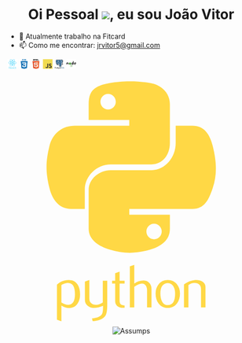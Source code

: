 <h1 align="center">Oi Pessoal <img src="https://raw.githubusercontent.com/kaueMarques/kaueMarques/master/hi.gif" width="30px">, eu sou João Vitor</h1>

- 🔭 Atualmente trabalho na Fitcard
- 📫 Como me encontrar: jrvitor5@gmail.com

<p align="left">
<img src="https://raw.githubusercontent.com/devicons/devicon/master/icons/react/react-original-wordmark.svg" alt="react" width="20" height="20"/>
<img src="https://raw.githubusercontent.com/devicons/devicon/master/icons/css3/css3-plain-wordmark.svg" alt="css3"  width="20" height="20"/>
<img src="https://raw.githubusercontent.com/devicons/devicon/master/icons/html5/html5-original-wordmark.svg" alt="html5"  width="20" height="20"/>
<img src="https://raw.githubusercontent.com/devicons/devicon/master/icons/javascript/javascript-original.svg" alt="javascript" width="20" height="20"/>
<img src="https://raw.githubusercontent.com/devicons/devicon/master/icons/postgresql/postgresql-original-wordmark.svg" alt="postgresql" width="20" height="20"/>
<img src="https://raw.githubusercontent.com/devicons/devicon/master/icons/nodejs/nodejs-original-wordmark.svg" alt="nodejs" width="20" height="20"/></p><p align="center">
<svg viewBox="0 0 128 128">
<path fill="#FFD845" d="M40 68v-10.079c0-6.973 6.218-12.921 13.383-12.921h21.102c5.874 0 9.515-5.04 9.515-10.938v-20.117c0-5.726-4.306-10.026-10.04-10.981-3.629-.604-7.131-.879-10.743-.862-3.611.017-7.339.324-10.374.862-8.941 1.578-10.843 4.884-10.843 10.981v8.055h21v3h-28.108999999999998c-6.14 0-11.516 3.53-13.198 10.552-1.939 8.047-2.025 13.202 0 21.605 1.502 6.254 5.089 10.843 11.228 10.843h7.079zm12.054-51.372c-2.19 0-3.964-1.795-3.964-4.013 0-2.229 1.773-4.039 3.964-4.039 2.182 0 3.964 1.811 3.964 4.039 0 2.218-1.782 4.013-3.964 4.013zM106.175 35.552c-1.517-6.114-4.416-10.552-10.563-10.552h-8.612v9.062c0 7.273-5.484 13.938-12.515 13.938h-21.102c-5.78 0-11.383 4.403-11.383 10.193v20.117c0 5.725 5.388 9.093 10.974 10.734 6.686 1.967 12.781 2.322 20.782 0 5.318-1.54 10.244-4.638 10.244-10.734v-7.31h-21v-3h32.611c6.14 0 8.428-4.416 10.563-10.843 2.206-6.618 2.112-13.115.001-21.605zm-30.361 40.073c2.19 0 3.965 1.795 3.965 4.015 0 2.227-1.774 4.037-3.965 4.037-2.182 0-3.963-1.811-3.963-4.037 0-2.22 1.781-4.015 3.963-4.015z"></path><path fill="#FFD845" d="M34.911 112.049c0-3.757-1.072-5.686-3.214-5.791-.853-.041-1.685.095-2.495.409-.646.231-1.082.461-1.311.692v8.968c1.371.86 2.588 1.26 3.649 1.197 2.247-.148 3.371-1.971 3.371-5.475zm2.643.157c0 1.909-.447 3.493-1.348 4.753-1.003 1.427-2.394 2.16-4.172 2.201-1.34.043-2.721-.378-4.142-1.258v8.151l-2.298-.82v-18.093c.377-.462.862-.859 1.451-1.196 1.368-.798 3.031-1.207 4.987-1.228l.033.032c1.788-.022 3.166.712 4.134 2.201.902 1.366 1.355 3.117 1.355 5.257z"></path><path fill="#FFD845" d="M51.603 117.555c0 2.56-.257 4.333-.77 5.318-.516.986-1.497 1.773-2.945 2.359-1.174.463-2.444.714-3.808.757l-.38-1.448c1.386-.188 2.362-.378 2.928-.566 1.114-.377 1.878-.955 2.298-1.73.337-.631.503-1.835.503-3.618v-.599c-1.571.714-3.219 1.068-4.941 1.068-1.132 0-2.13-.354-2.99-1.068-.966-.777-1.449-1.764-1.449-2.958v-9.566l2.299-.787v9.63c0 1.028.332 1.82.996 2.376s1.524.822 2.578.803c1.054-.022 2.183-.431 3.382-1.228v-11.234h2.299v12.491z"></path><path fill="#FFD845" d="M60.576 119.034c-.274.022-.525.032-.757.032-1.3 0-2.314-.309-3.038-.93-.722-.622-1.084-1.479-1.084-2.573v-9.054h-1.574v-1.446h1.574v-3.84l2.296-.817v4.657h2.583v1.446h-2.583v8.991c0 .862.231 1.474.694 1.83.397.295 1.029.463 1.889.506v1.198z"></path><path fill="#FFD845" d="M74.493 118.845h-2.298v-8.873c0-.902-.211-1.68-.631-2.329-.485-.734-1.159-1.102-2.024-1.102-1.054 0-2.372.556-3.954 1.668v10.636h-2.298v-21.208l2.298-.725v9.659c1.469-1.068 3.073-1.604 4.816-1.604 1.218 0 2.203.41 2.958 1.228.757.817 1.134 1.836 1.134 3.053v9.597h-.001z"></path><path fill="#FFD845" d="M86.711 111.688c0-1.444-.274-2.636-.82-3.579-.649-1.149-1.657-1.756-3.021-1.818-2.52.146-3.778 1.951-3.778 5.412 0 1.587.262 2.912.79 3.976.674 1.356 1.685 2.024 3.033 2.002 2.531-.02 3.796-2.017 3.796-5.993zm2.518.015c0 2.055-.526 3.765-1.575 5.131-1.154 1.528-2.749 2.296-4.783 2.296-2.017 0-3.589-.768-4.723-2.296-1.028-1.366-1.542-3.076-1.542-5.131 0-1.932.556-3.556 1.668-4.879 1.174-1.403 2.718-2.107 4.627-2.107 1.909 0 3.463.704 4.66 2.107 1.111 1.323 1.668 2.947 1.668 4.879z"></path><path fill="#FFD845" d="M102.407 118.845h-2.299v-9.376c0-1.028-.31-1.831-.928-2.409-.619-.576-1.443-.855-2.472-.833-1.091.021-2.13.378-3.116 1.069v11.549h-2.299v-11.833c1.323-.963 2.54-1.592 3.652-1.886 1.049-.274 1.974-.41 2.771-.41.545 0 1.059.053 1.542.158.903.209 1.637.596 2.203 1.164.631.629.946 1.384.946 2.267v10.54z"></path>
</svg>  
<img src="https://github-readme-stats.vercel.app/api?username=Assumps&show_icons=true" alt="Assumps"/> 
</p>

